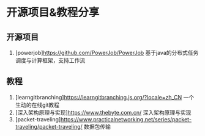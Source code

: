 # 开源项目&教程分享

## 开源项目
1. [powerjob]<https://github.com/PowerJob/PowerJob> 基于java的分布式任务调度与计算框架，支持工作流

## 教程

1. [learngitbranching]<https://learngitbranching.js.org/?locale=zh_CN> 一个生动的在线git教程
2. [深入架构原理与实现]<https://www.thebyte.com.cn/> 深入架构原理与实现
3. [packet-traveling]<https://www.practicalnetworking.net/series/packet-traveling/packet-traveling/> 数据包传输
